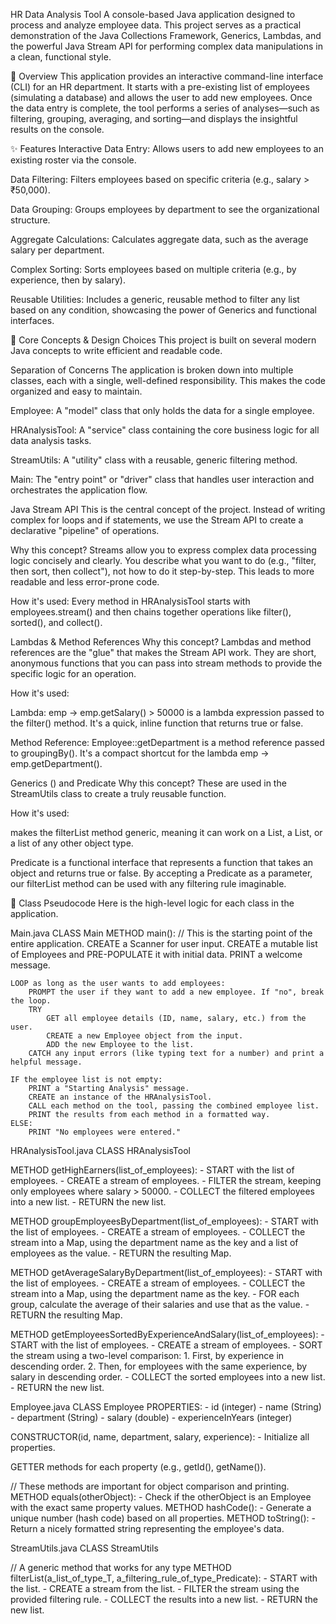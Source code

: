 HR Data Analysis Tool
A console-based Java application designed to process and analyze employee data. This project serves as a practical demonstration of the Java Collections Framework, Generics, Lambdas, and the powerful Java Stream API for performing complex data manipulations in a clean, functional style.

📝 Overview
This application provides an interactive command-line interface (CLI) for an HR department. It starts with a pre-existing list of employees (simulating a database) and allows the user to add new employees. Once the data entry is complete, the tool performs a series of analyses—such as filtering, grouping, averaging, and sorting—and displays the insightful results on the console.

✨ Features
Interactive Data Entry: Allows users to add new employees to an existing roster via the console.

Data Filtering: Filters employees based on specific criteria (e.g., salary > ₹50,000).

Data Grouping: Groups employees by department to see the organizational structure.

Aggregate Calculations: Calculates aggregate data, such as the average salary per department.

Complex Sorting: Sorts employees based on multiple criteria (e.g., by experience, then by salary).

Reusable Utilities: Includes a generic, reusable method to filter any list based on any condition, showcasing the power of Generics and functional interfaces.

🧠 Core Concepts & Design Choices
This project is built on several modern Java concepts to write efficient and readable code.

Separation of Concerns
The application is broken down into multiple classes, each with a single, well-defined responsibility. This makes the code organized and easy to maintain.

Employee: A "model" class that only holds the data for a single employee.

HRAnalysisTool: A "service" class containing the core business logic for all data analysis tasks.

StreamUtils: A "utility" class with a reusable, generic filtering method.

Main: The "entry point" or "driver" class that handles user interaction and orchestrates the application flow.

Java Stream API
This is the central concept of the project. Instead of writing complex for loops and if statements, we use the Stream API to create a declarative "pipeline" of operations.

Why this concept? Streams allow you to express complex data processing logic concisely and clearly. You describe what you want to do (e.g., "filter, then sort, then collect"), not how to do it step-by-step. This leads to more readable and less error-prone code.

How it's used: Every method in HRAnalysisTool starts with employees.stream() and then chains together operations like filter(), sorted(), and collect().

Lambdas & Method References
Why this concept? Lambdas and method references are the "glue" that makes the Stream API work. They are short, anonymous functions that you can pass into stream methods to provide the specific logic for an operation.

How it's used:

Lambda: emp -> emp.getSalary() > 50000 is a lambda expression passed to the filter() method. It's a quick, inline function that returns true or false.

Method Reference: Employee::getDepartment is a method reference passed to groupingBy(). It's a compact shortcut for the lambda emp -> emp.getDepartment().

Generics (<T>) and Predicate<T>
Why this concept? These are used in the StreamUtils class to create a truly reusable function.

How it's used:

<T> makes the filterList method generic, meaning it can work on a List<Employee>, a List<String>, or a list of any other object type.

Predicate<T> is a functional interface that represents a function that takes an object and returns true or false. By accepting a Predicate as a parameter, our filterList method can be used with any filtering rule imaginable.

📜 Class Pseudocode
Here is the high-level logic for each class in the application.

Main.java
CLASS Main
METHOD main():
// This is the starting point of the entire application.
CREATE a Scanner for user input.
CREATE a mutable list of Employees and PRE-POPULATE it with initial data.
PRINT a welcome message.

    LOOP as long as the user wants to add employees:
        PROMPT the user if they want to add a new employee. If "no", break the loop.
        TRY
            GET all employee details (ID, name, salary, etc.) from the user.
            CREATE a new Employee object from the input.
            ADD the new Employee to the list.
        CATCH any input errors (like typing text for a number) and print a helpful message.

    IF the employee list is not empty:
        PRINT a "Starting Analysis" message.
        CREATE an instance of the HRAnalysisTool.
        CALL each method on the tool, passing the combined employee list.
        PRINT the results from each method in a formatted way.
    ELSE:
        PRINT "No employees were entered."

HRAnalysisTool.java
CLASS HRAnalysisTool

METHOD getHighEarners(list_of_employees): - START with the list of employees. - CREATE a stream of employees. - FILTER the stream, keeping only employees where salary > 50000. - COLLECT the filtered employees into a new list. - RETURN the new list.

METHOD groupEmployeesByDepartment(list_of_employees): - START with the list of employees. - CREATE a stream of employees. - COLLECT the stream into a Map, using the department name as the key and a list of employees as the value. - RETURN the resulting Map.

METHOD getAverageSalaryByDepartment(list_of_employees): - START with the list of employees. - CREATE a stream of employees. - COLLECT the stream into a Map, using the department name as the key. - FOR each group, calculate the average of their salaries and use that as the value. - RETURN the resulting Map.

METHOD getEmployeesSortedByExperienceAndSalary(list_of_employees): - START with the list of employees. - CREATE a stream of employees. - SORT the stream using a two-level comparison: 1. First, by experience in descending order. 2. Then, for employees with the same experience, by salary in descending order. - COLLECT the sorted employees into a new list. - RETURN the new list.

Employee.java
CLASS Employee
PROPERTIES: - id (integer) - name (String) - department (String) - salary (double) - experienceInYears (integer)

CONSTRUCTOR(id, name, department, salary, experience): - Initialize all properties.

GETTER methods for each property (e.g., getId(), getName()).

// These methods are important for object comparison and printing.
METHOD equals(otherObject): - Check if the otherObject is an Employee with the exact same property values.
METHOD hashCode(): - Generate a unique number (hash code) based on all properties.
METHOD toString(): - Return a nicely formatted string representing the employee's data.

StreamUtils.java
CLASS StreamUtils

// A generic method that works for any type <T>
METHOD filterList(a_list_of_type_T, a_filtering_rule_of_type_Predicate<T>): - START with the list. - CREATE a stream from the list. - FILTER the stream using the provided filtering rule. - COLLECT the results into a new list. - RETURN the new list.
